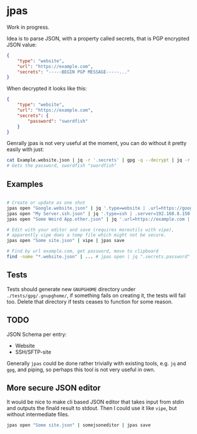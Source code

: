 # jpas

Work in progress.

Idea is to parse JSON, with a property called secrets, that is PGP encrypted JSON value:

```json
{
    "type": "website",
    "url": "https://example.com",
    "secrets": "-----BEGIN PGP MESSAGE-----..."
}
```

When decrypted it looks like this:

```json
{
    "type": "website",
    "url": "https://example.com",
    "secrets": {
        "password": "swordfish"
    }
}
```

Genrally jpas is not very useful at the moment, you can do without it pretty easily with just:

```bash
cat Example.website.json | jq -r '.secrets' | gpg -q --decrypt | jq -r '.password'
# Gets the password, swordfish "swordfish"
```

## Examples

```bash

# Create or update as one shot
jpas open "Google.website.json" | jq '.type=website | .url=https://google.com | .secrets.password=swordfish' | jpas save
jpas open "My Server.ssh.json" | jq '.type=ssh | .server=192.168.8.150' | jpas save
jpas open "Some Weird App.other.json" | jq '.url=https://example.com | .desc="This is a very weird application" | .secrets.password=swordfish' | jpas save

# Edit with your editor and save (requires moreutils with vipe),
# apparently vipe does a temp file which might not be secure.
jpas open "Some site.json" | vipe | jpas save

# Find by url example.com, get password, move to clipboard
find -name "*.website.json" | ... # jpas open | jq ".secrets.password" | jpas clip

```

## Tests

Tests should generate new `GNUPGHOME` directory under `./tests/gpg/.gnupghome/`, if
something fails on creating it, the tests will fail too. Delete that directory
if tests ceases to function for some reason.

## TODO

JSON Schema per entry:

-   Website
-   SSH/SFTP-site

Generally `jpas` could be done rather trivially with existing tools, e.g. `jq` and `gpg`, and piping, so perhaps this tool is not very useful in own.

## More secure JSON editor

It would be nice to make cli based JSON editor that takes input from stdin and outputs the finald result to stdout. Then I could use it like `vipe`, but without intermediate files.

```bash
jpas open "Some site.json" | somejsoneditor | jpas save
```
